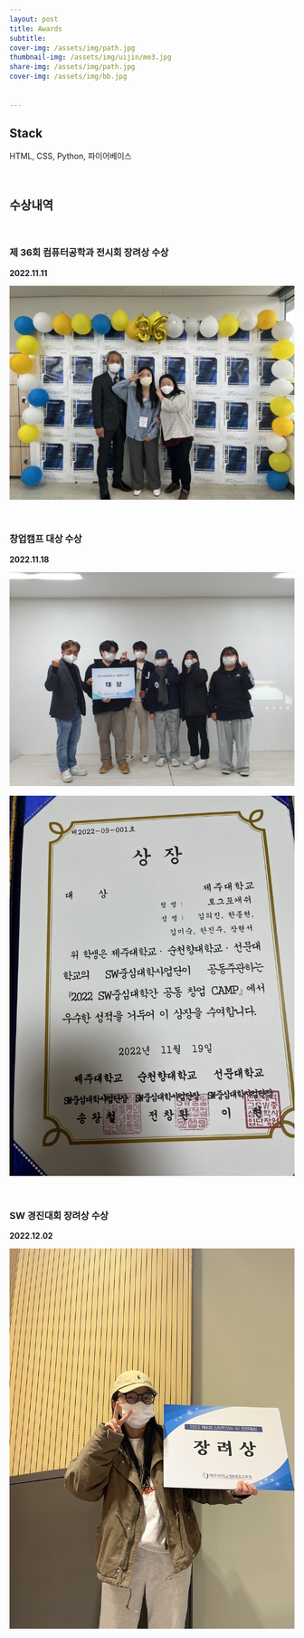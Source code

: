 ```yaml
---
layout: post
title: Awards
subtitle: 
cover-img: /assets/img/path.jpg
thumbnail-img: /assets/img/uijin/me3.jpg
share-img: /assets/img/path.jpg
cover-img: /assets/img/bb.jpg


---
```


## Stack

HTML, CSS, Python, 파이어베이스

<br>

## 수상내역

<br>

### 제 36회 컴퓨터공학과 전시회 장려상 수상<br>
<b>2022.11.11</b>
<br>

![Awards](/assets/img/Awards/1.jpg)

<br>

### 창업캠프 대상 수상<br>
<b>2022.11.18</b>
<br>


![Awards](/assets/img/Awards/5.jpg)
<br>

![Awards](/assets/img/Awards/4.jpg)

<br>

### SW 경진대회 장려상 수상<br>
<b>2022.12.02</b>
<br>

![Awards](/assets/img/Awards/3.jpg)





